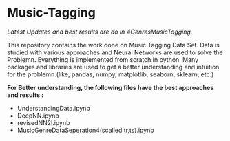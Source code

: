# Music-Tagging
*Latest Updates and best results are do in 4GenresMusicTagging.*

This repository contains the work done on Music Tagging Data Set. Data is studied with various approaches and Neural Networks are used to solve the Problemn. Everything is implemented from scratch in python. 
Many packages and libraries are used to get a better understanding and intuition for the problemn.(like, pandas, numpy, matplotlib, seaborn, sklearn, etc.)

**For Better understanding, the following files have the best approaches and results :**
* UnderstandingData.ipynb
* DeepNN.ipynb
* revisedNN2l.ipynb
* MusicGenreDataSeperation4(scalled tr,ts).ipynb

